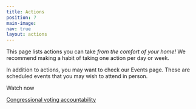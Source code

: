 ```yaml
---
title: Actions
position: 7
main-image: 
nav: true
layout: actions
---
```


This page lists actions you can take *from the comfort of your home!* We recommend making a habit of taking one action per day or week.

In addition to actions, you may want to check our Events page. These are scheduled events that you may wish to attend in person. 

Watch now 

[Congressional voting accountability](https://t.co/JmgpJx1urp) 